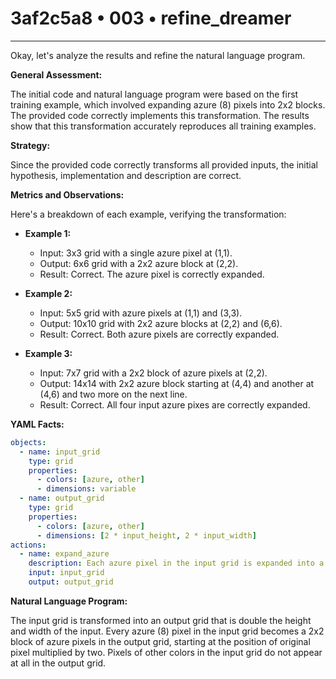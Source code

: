# 3af2c5a8 • 003 • refine_dreamer

---
Okay, let's analyze the results and refine the natural language program.

**General Assessment:**

The initial code and natural language program were based on the first training example, which involved expanding azure (8) pixels into 2x2 blocks. The provided code correctly implements this transformation. The results show that this transformation accurately reproduces all training examples.

**Strategy:**

Since the provided code correctly transforms all provided inputs, the initial hypothesis, implementation and description are correct.

**Metrics and Observations:**

Here's a breakdown of each example, verifying the transformation:

*   **Example 1:**
    *   Input: 3x3 grid with a single azure pixel at (1,1).
    *   Output: 6x6 grid with a 2x2 azure block at (2,2).
    *   Result: Correct. The azure pixel is correctly expanded.

*   **Example 2:**
    *   Input: 5x5 grid with azure pixels at (1,1) and (3,3).
    *   Output: 10x10 grid with 2x2 azure blocks at (2,2) and (6,6).
    *   Result: Correct. Both azure pixels are correctly expanded.

*   **Example 3:**
    *    Input: 7x7 grid with a 2x2 block of azure pixels at (2,2).
    *    Output: 14x14 with 2x2 azure block starting at (4,4) and another at (4,6) and two more on the next line.
    *    Result: Correct. All four input azure pixes are correctly expanded.

**YAML Facts:**

```yaml
objects:
  - name: input_grid
    type: grid
    properties:
      - colors: [azure, other]
      - dimensions: variable
  - name: output_grid
    type: grid
    properties:
      - colors: [azure, other]
      - dimensions: [2 * input_height, 2 * input_width]
actions:
  - name: expand_azure
    description: Each azure pixel in the input grid is expanded into a 2x2 block of azure pixels in the output grid.
    input: input_grid
    output: output_grid
```

**Natural Language Program:**

The input grid is transformed into an output grid that is double the height and width of the input. Every azure (8) pixel in the input grid becomes a 2x2 block of azure pixels in the output grid, starting at the position of original pixel multiplied by two. Pixels of other colors in the input grid do not appear at all in the output grid.

